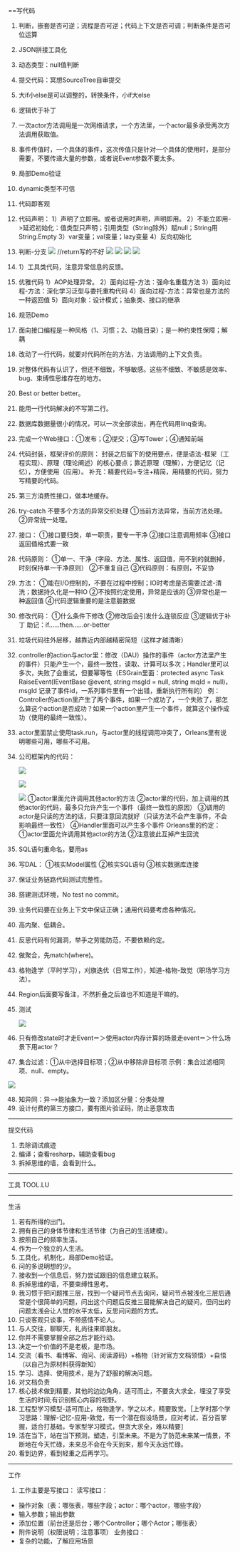 ==写代码

1. 判断，嵌套是否可逆；流程是否可逆；代码上下文是否可调；判断条件是否可位运算
2. JSON拼接工具化
3. 动态类型：null值判断
4. 提交代码：冥想SourceTree自审提交
5. 大if小else是可以调整的，转换条件，小if大else
6. 逻辑优于补丁
7. 一次actor方法调用是一次网络请求，一个方法里，一个actor最多承受两次方法调用获取值。
8. 事件传值时，一个具体的事件，这次传值只是针对一个具体的使用时，是部分需要，不要传递大量的参数，或者说Event参数不要太多。
9. 局部Demo验证
10. dynamic类型不可信
11. 代码即客观
12. 代码声明：
    1）声明了立即用。或者说用时声明，声明即用。
    2）不能立即用->延迟初始化：值类型只声明；引用类型（String除外）赋null；String用String.Empty
    3）var变量；val变量；lazy变量
    4）反向初始化
13.  判断-分支
    ![](/_images/clipboard.png)
    //return写的不好
    ![](/_images/clipboard10192.png)
    ![](/_images/clipboard10193.png)
     ![](/_images/clipboard10194.png)
     ![](/_images/clipboard10195.png)
14.  1）工具类代码，注意异常信息的反馈。
15. 优雅代码
    1）AOP处理异常。
    2）面向过程-方法：强命名重载方法
    3）面向过程-方法：深化学习泛型与委托重构代码
    4）面向过程-方法：异常也是方法的一种返回值
    5）面向对象：设计模式；抽象类、接口的继承
16. 规范Demo
17. 面向接口编程是一种风格（1、习惯；2、功能目录）；是一种约束性保障；解耦
18. 改动了一行代码，就要对代码所在的方法，方法调用的上下文负责。
19. 对整体代码有认识了，但还不细致，不够敏感。这些不细致、不敏感是效率、bug、束缚性思维存在的地方。
20. Best or better better。
21. 能用一行代码解决的不写第二行。
22. 数据库数据量很小的情况，可以一次全部读出，再在代码用linq查询。
23. 完成一个Web接口：①发布；②提交；③写Tower；④通知前端
24. 代码封装，框架评价的原则： 封装之后留下的使用要点，便是语法-框架（工程实现）、原理（理论阐述）的核心要点；靠近原理（理解），方便记忆（记忆），方便使用（应用）。 补充：精要代码=专注+精简，用精要的代码，努力写精要的代码。
25. 第三方消费性接口，做本地缓存。
26. try-catch
    不要多个方法的异常交织处理
    ①当前方法异常，当前方法处理。
    ②异常统一处理。
27. 接口：
    ①接口要归类，单一职责，要专一干净
    ②接口注意调用频率
    ③接口返回值格式要一致
28. 代码原则：
    ①单一、干净（字段、方法、属性、返回值，用不到的就删掉，时刻保持单一干净原则） 
    ②不重复自己
    ③代码原则：有原则，不妥协
29. 方法：
    ①能在I/O控制的，不要在过程中控制；IO时考虑是否需要过滤-清洗；数据持久化是一种IO
②不按照约定使用，异常是应该的
③异常也是一种返回值
④代码逻辑重要的是注意脏数据
30. 修改代码：
    ①什么条件下修改
②修改后会引发什么连锁反应
③逻辑优于补丁
助记：if……then……or-better
31. 垃圾代码往外层移，越靠近内部越精密简短（这样才越清晰）
32. controller的action与actor里：修改（DAU）操作的事件（actor方法里产生的事件）只能产生一个，最终一致性，读取、计算可以多次；Handler里可以多次，失败了会重试，但要幂等性（ESGrain里面：protected async Task<bool> RaiseEvent(IEventBase<K> @event, string msgId = null, string mqId = null)，msgId 记录了事件id，一系列事件里有一个出错，重新执行所有的）
    例：Controller的action里产生了两个事件，如果一个成功了，一个失败了，那怎么算这个action是否成功？如果一个action里产生一个事件，就算这个操作成功（使用的最终一致性）。
33. actor里面禁止使用task.run，与actor里的线程调用冲突了，Orleans里有说明哪些可用，哪些不可用。
34. 公司框架内的代码：

    ![](/_images/clipboard10196.png)

    ![](/_images/clipboard10197.png)

    ![](/_images/clipboard10198.png)
   ①actor里面允许调用其他actor的方法
②actor里的代码，加上调用的其他actor的代码，最多只允许产生一个事件（最终一致性的原因）
③调用的actor是只读的方法的话，只要注意回流就好（只读方法不会产生事件，不会影响最终一致性）
④Handler里面可以产生多个事件
Orleans里的约定：
①actor里面允许调用其他actor的方法
②注意彼此互掉产生回流
35. SQL语句重命名，要用as
36. 写DAL：
    ①核实Model属性
②核实SQL语句
③核实数据库连接
37. 保证业务链路代码测试完整性。
38. 搭建测试环境，No test no commit。
39. 业务代码要在业务上下文中保证正确；通用代码要考虑各种情况。
40. 高内聚、低耦合。
41. 反思代码有何漏洞，举手之劳能防范，不要依赖约定。
42. 做聚合，先match(where)。
43. 格物逢学（平时学习），刈旗迭优（日常工作），知道-格物-致觉（职场学习方法）。
44. Region后面要写备注，不然折叠之后谁也不知道是干嘛的。
45. 测试

    ![](/_images/clipboard10199.png)

46. 只有修改state时才走Event＝＞使用actor内存计算的场景走event＝＞什么场景下用actor？
47. 集合过滤：①从中选择目标项；②从中移除非目标项
示例：集合过滤相同项、null、empty。

![](/_images/clipboard101910.png)

48. 知异同：异-->能抽象为一致？添加区分量：分类处理
49. 设计付费的第三方接口，要有图片验证码，防止恶意攻击
--------
提交代码
1. 去除调试痕迹
2. 编译；查看resharp，辅助查看bug
3. 拆掉思维的墙，会看到什么。
-------
工具
TOOL.LU
- - - - -
生活
1. 若有所得的出门。
2. 拥有自己的身体节律和生活节律（为自己的生活建模）。
3. 按照自己的频率生活。
4. 作为一个独立的人生活。
5. 工具化，机制化，局部Demo验证。
6. 问的多说明想的少。
7. 接收到一个信息后，努力尝试跟旧的信息建立联系。
8. 拆掉思维的墙，不要束缚性思考。
9. 我习惯于把问题推三层，找到一个疑问节点去询问，疑问节点被浅化三层后通常是个很简单的问题，问出这个问题后反推三层能解决自己的疑问，但问出的问题太浅会让人觉的水平太低，反思问问题的方式。
10. 只谈客观只谈事，不带感情不论人。
11. 与人交往，聊聊天，礼尚往来即朋友。
12. 你并不需要掌握全部之后才能行动。
13. 决定一个价值的不是老板，是市场。
14. 交流（看书、看博客、询问、阅读源码）+格物（针对官方文档领悟）+自悟（以自己为原材料获得新知）
15. 学习、选择、使用技术，是为了舒服的解决问题。
16. 对文档负责
17. 核心技术做到精要，其他的边边角角，适可而止，不要贪大求全，埋没了享受生活的时间;有识别核心内容的视野。
18. 工程型学习模型-适可而止，格物逢学，学之以术，精要致觉。［上学时那个学习思路：理解-记忆-应用-致觉，有一个潜在假设场景，应对考试，百分百掌握，适合打基础，专家型学习模式，但贪大求全，难以精要］
19. 活在当下，站在当下预测，塑造，引至未来。不是为了防范未来某一情景，不断地在今天忙碌，未来总不会在今天到来，那今天永远忙碌。
20. 看到边界，看到轻重之后再学习。
- - - - -
工作
1. 工作主要是写接口：
读写接口：
- 操作对象（表：哪张表，哪些字段；actor：哪个actor，哪些字段）
- 输入参数；输出参数
- 添加位置（前台还是后台；哪个Controller；哪个Actor；哪张表）
- 附件说明（权限说明；注意事项）
业务接口：
- 复杂的功能，了解应用场景
                    